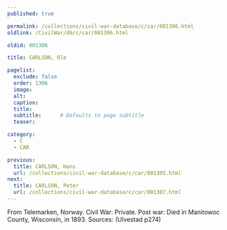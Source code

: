 ```yaml
---
published: true

permalink: /collections/civil-war-database/c/car/001306.html
oldlink: /CivilWar/db/c/car/001306.html

oldid: 001306

title: CARLSON, Ole

pagelist:
  exclude: false
  order: 1306
  image: 
  alt:
  caption:
  title:
  subtitle:      # Defaults to page subtitle
  teaser:

category: 
  - C 
  - CAR

previous:
  title: CARLSON, Hans
  url: /collections/civil-war-database/c/car/001305.html  
next:
  title: CARLSON, Peter
  url: /collections/civil-war-database/c/car/001307.html   
---
```

From Telemarken, Norway. Civil War: Private. Post war: Died in Manitowoc County, Wisconsin, in 1893. Sources: (Ulvestad p274)